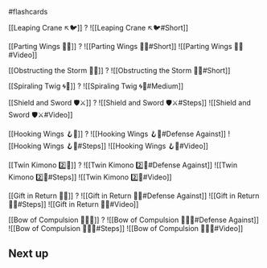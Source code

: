#flashcards 

[[Leaping Crane ↖️🐦]]
?
![[Leaping Crane ↖️🐦#Short]]
<!--SR:!2025-05-15,365,251-->

[[Parting Wings 🥳🪽]]
?
![[Parting Wings 🥳🪽#Short]]
![[Parting Wings 🥳🪽#Video]]
<!--SR:!2024-07-17,53,215-->

[[Obstructing the Storm 🚧🌀]]
?
![[Obstructing the Storm 🚧🌀#Short]]
<!--SR:!2024-07-01,42,227-->

[[Spiraling Twig 🌀🌿]]
?
![[Spiraling Twig 🌀🌿#Medium]]
<!--SR:!2024-06-05,29,215-->

[[Shield and Sword 🛡️⚔️]]
?
![[Shield and Sword 🛡️⚔️#Steps]]
![[Shield and Sword 🛡️⚔️#Video]]
<!--SR:!2024-05-26,4,203-->

[[Hooking Wings 🪝🪽]]
?
![[Hooking Wings 🪝🪽#Defense Against]]
![[Hooking Wings 🪝🪽#Steps]]
![[Hooking Wings 🪝🪽#Video]]

[[Twin Kimono 2️⃣👘]]
?
![[Twin Kimono 2️⃣👘#Defense Against]]
![[Twin Kimono 2️⃣👘#Steps]]
![[Twin Kimono 2️⃣👘#Video]]

[[Gift in Return 🎁🔄]]
?
![[Gift in Return 🎁🔄#Defense Against]]
![[Gift in Return 🎁🔄#Steps]]
![[Gift in Return 🎁🔄#Video]]

[[Bow of Compulsion 🙇‍♂️🔗]]
?
![[Bow of Compulsion 🙇‍♂️🔗#Defense Against]]
![[Bow of Compulsion 🙇‍♂️🔗#Steps]]
![[Bow of Compulsion 🙇‍♂️🔗#Video]]

## Next up
